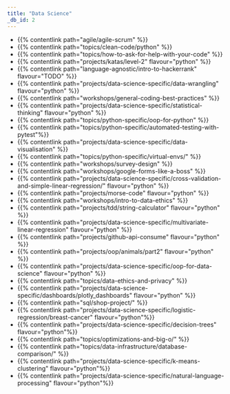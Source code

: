 ```yaml
---
title: "Data Science"
_db_id: 2
---
```


- {{% contentlink path="agile/agile-scrum" %}}
- {{% contentlink path="topics/clean-code/python" %}}
- {{% contentlink path="topics/how-to-ask-for-help-with-your-code" %}}
- {{% contentlink path="projects/katas/level-2" flavour="python" %}}
- {{% contentlink path="language-agnostic/intro-to-hackerrank" flavour="TODO" %}}
- {{% contentlink path="projects/data-science-specific/data-wrangling" flavour="python" %}}
- {{% contentlink path="workshops/general-coding-best-practices" %}}
- {{% contentlink path="projects/data-science-specific/statistical-thinking" flavour="python" %}}
- {{% contentlink path="topics/python-specific/oop-for-python" %}}
- {{% contentlink path="topics/python-specific/automated-testing-with-pytest"%}}
- {{% contentlink path="projects/data-science-specific/data-visualisation" %}}
- {{% contentlink path="topics/python-specific/virtual-envs/" %}}
- {{% contentlink path="workshops/survey-design" %}}
- {{% contentlink path="workshops/google-forms-like-a-boss" %}}
- {{% contentlink path="projects/data-science-specific/cross-validation-and-simple-linear-regression/" flavour="python" %}}
- {{% contentlink path="projects/morse-code" flavour="python" %}}
- {{% contentlink path="workshops/intro-to-data-ethics" %}}
- {{% contentlink path="projects/tdd/string-calculator" flavour="python" %}}
- {{% contentlink path="projects/data-science-specific/multivariate-linear-regression" flavour="python" %}}
- {{% contentlink path="projects/github-api-consume" flavour="python" %}}
- {{% contentlink path="projects/oop/animals/part2"  flavour="python" %}}
- {{% contentlink path="projects/data-science-specific/oop-for-data-science" flavour="python" %}}
- {{% contentlink path="topics/data-ethics-and-privacy" %}}
- {{% contentlink path="projects/data-science-specific/dashboards/plotly_dashboards" flavour="python" %}}
- {{% contentlink path="sql/shop-project/" %}}
- {{% contentlink path="projects/data-science-specific/logistic-regression/breast-cancer"  flavour="python"%}}
- {{% contentlink path="projects/data-science-specific/decision-trees" flavour="python"%}}
- {{% contentlink path="topics/optimizations-and-big-o/" %}}
- {{% contentlink path="topics/data-infrastructure/database-comparison/" %}}
- {{% contentlink path="projects/data-science-specific/k-means-clustering" flavour="python"%}}
- {{% contentlink path="projects/data-science-specific/natural-language-processing" flavour="python"%}}
